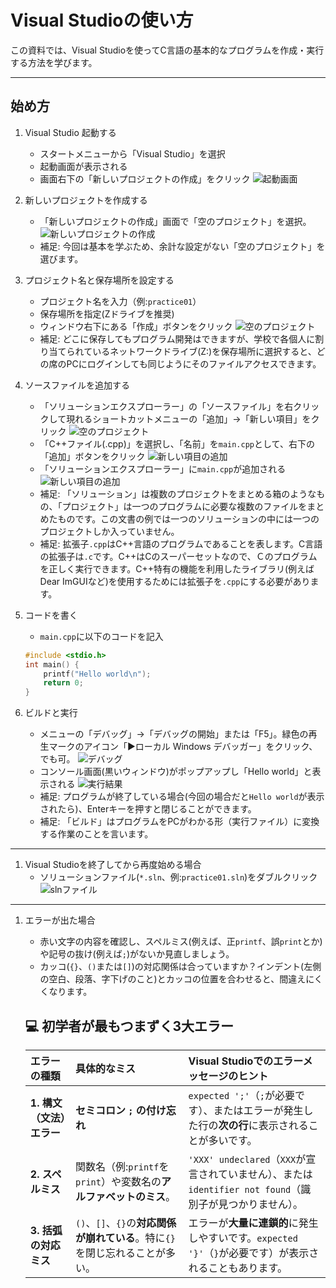 # Visual Studioの使い方

この資料では、Visual Studioを使ってC言語の基本的なプログラムを作成・実行する方法を学びます。

---

## 始め方

1. Visual Studio 起動する
    - スタートメニューから「Visual Studio」を選択
    - 起動画面が表示される
    - 画面右下の「新しいプロジェクトの作成」をクリック
    ![起動画面](./images/vs_01.png)

1. 新しいプロジェクトを作成する
    - 「新しいプロジェクトの作成」画面で「空のプロジェクト」を選択。
![新しいプロジェクトの作成](./images/vs_02_01.png)
    - 補足: 今回は基本を学ぶため、余計な設定がない「空のプロジェクト」を選びます。

1. プロジェクト名と保存場所を設定する
    - プロジェクト名を入力（例:`practice01`）
    - 保存場所を指定(Zドライブを推奨)
    - ウィンドウ右下にある「作成」ボタンをクリック
    ![空のプロジェクト](./images/vs_03.png)
    - 補足: どこに保存してもプログラム開発はできますが、学校で各個人に割り当てられているネットワークドライブ(Z:\)を保存場所に選択すると、どの席のPCにログインしても同じようにそのファイルアクセスできます。

1. ソースファイルを追加する
    - 「ソリューションエクスプローラー」の「ソースファイル」を右クリックして現れるショートカットメニューの「追加」→「新しい項目」をクリック
      ![空のプロジェクト](./images/vs_04.png)
    - 「C++ファイル(.cpp)」を選択し、「名前」を`main.cpp`として、右下の「追加」ボタンをクリック
      ![新しい項目の追加](./images/vs_05.png)
    - 「ソリューションエクスプローラー」に`main.cpp`が追加される
      ![新しい項目の追加](./images/vs_06.png)
    - 補足: 「ソリューション」は複数のプロジェクトをまとめる箱のようなもの、「プロジェクト」は一つのプログラムに必要な複数のファイルをまとめたものです。この文書の例では一つのソリューションの中には一つのプロジェクトしか入っていません。
    - 補足: 拡張子`.cpp`はC++言語のプログラムであることを表します。C言語の拡張子は`.c`です。C++はCのスーパーセットなので、Ｃのプログラムを正しく実行できます。C++特有の機能を利用したライブラリ(例えばDear ImGUIなど)を使用するためには拡張子を`.cpp`にする必要があります。

1. コードを書く
    - `main.cpp`に以下のコードを記入
    ```cpp
    #include <stdio.h>
    int main() {
        printf("Hello world\n");
        return 0;
    }
    ```

1. ビルドと実行
    - メニューの「デバッグ」→「デバッグの開始」または「F5」。緑色の再生マークのアイコン「▶ローカル Windows デバッガー」をクリック、でも可。
      ![デバッグ](./images/vs_07.png)
    - コンソール画面(黒いウィンドウ)がポップアップし「Hello world」と表示される
      ![実行結果](./images/vs_08.png)
    - 補足: プログラムが終了している場合(今回の場合だと`Hello world`が表示されたら)、Enterキーを押すと閉じることができます。
    - 補足: 「ビルド」はプログラムをPCがわかる形（実行ファイル）に変換する作業のことを言います。

---

1. Visual Studioを終了してから再度始める場合
    - ソリューションファイル(`*.sln`、例:`practice01.sln`)をダブルクリック
      ![slnファイル](./images/vs_09.png)

---

1. エラーが出た場合
    - 赤い文字の内容を確認し、スペルミス(例えば、正`printf`、誤`print`とか)や記号の抜け(例えば`;`)がないか見直しましょう。
    - カッコ(`{}`、`()`または`[]`)の対応関係は合っていますか？インデント(左側の空白、段落、字下げのこと)とカッコの位置を合わせると、間違えにくくなります。

    ## 💻 初学者が最もつまずく3大エラー

    | エラーの種類 | 具体的なミス | Visual Studioでのエラーメッセージのヒント |
    | :--- | :--- | :--- |
    | **1. 構文（文法）エラー** | **セミコロン `;` の付け忘れ** | `expected ';'`（`;`が必要です）、またはエラーが発生した行の**次の行**に表示されることが多いです。 |
    | **2. スペルミス** | 関数名（例:`printf`を`print`）や変数名の**アルファベットのミス**。 | `'XXX' undeclared`（`XXX`が宣言されていません）、または`identifier not found`（識別子が見つかりません）。 |
    | **3. 括弧の対応ミス** | `()`、`[]`、`{}`の**対応関係が崩れている**。特に`{}`を閉じ忘れることが多い。 | エラーが**大量に連鎖的**に発生しやすいです。`expected '}'`（`}`が必要です）が表示されることもあります。 |
